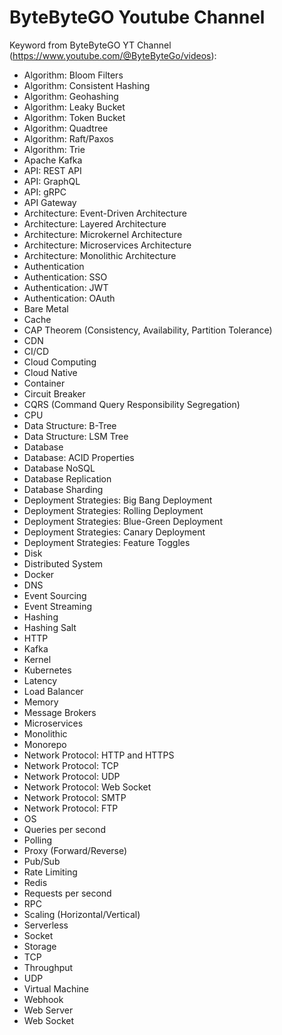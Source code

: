 # ByteByteGO Youtube Channel

Keyword from ByteByteGO YT Channel (https://www.youtube.com/@ByteByteGo/videos):

- Algorithm: Bloom Filters
- Algorithm: Consistent Hashing
- Algorithm: Geohashing
- Algorithm: Leaky Bucket
- Algorithm: Token Bucket
- Algorithm: Quadtree
- Algorithm: Raft/Paxos
- Algorithm: Trie
- Apache Kafka
- API: REST API
- API: GraphQL
- API: gRPC
- API Gateway
- Architecture: Event-Driven Architecture
- Architecture: Layered Architecture
- Architecture: Microkernel Architecture
- Architecture: Microservices Architecture
- Architecture: Monolithic Architecture
- Authentication
- Authentication: SSO
- Authentication: JWT
- Authentication: OAuth
- Bare Metal
- Cache
- CAP Theorem (Consistency, Availability, Partition Tolerance)
- CDN
- CI/CD
- Cloud Computing
- Cloud Native
- Container
- Circuit Breaker
- CQRS (Command Query Responsibility Segregation)
- CPU
- Data Structure: B-Tree
- Data Structure: LSM Tree
- Database
- Database: ACID Properties
- Database NoSQL
- Database Replication
- Database Sharding
- Deployment Strategies: Big Bang Deployment
- Deployment Strategies: Rolling Deployment
- Deployment Strategies: Blue-Green Deployment
- Deployment Strategies: Canary Deployment
- Deployment Strategies: Feature Toggles
- Disk
- Distributed System
- Docker
- DNS
- Event Sourcing
- Event Streaming
- Hashing
- Hashing Salt
- HTTP
- Kafka
- Kernel
- Kubernetes
- Latency
- Load Balancer
- Memory
- Message Brokers
- Microservices
- Monolithic
- Monorepo
- Network Protocol: HTTP and HTTPS
- Network Protocol: TCP
- Network Protocol: UDP
- Network Protocol: Web Socket
- Network Protocol: SMTP
- Network Protocol: FTP
- OS
- Queries per second
- Polling
- Proxy (Forward/Reverse)
- Pub/Sub
- Rate Limiting
- Redis
- Requests per second
- RPC
- Scaling (Horizontal/Vertical)
- Serverless
- Socket
- Storage
- TCP
- Throughput
- UDP
- Virtual Machine
- Webhook
- Web Server
- Web Socket